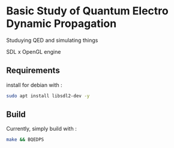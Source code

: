 # Basic Study of Quantum Electro Dynamic Propagation

Studuying QED and simulating things

SDL x OpenGL engine

## Requirements

install for debian with :

```sh
sudo apt install libsdl2-dev -y
```

## Build

Currently, simply build with :

```sh
make && BQEDPS
```
